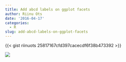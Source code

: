 ```yaml
---
title: Add abcd labels on ggplot facets
author: Riinu Ots
date: '2016-04-17'
categories:
  - R
slug: add-abcd-labels-on-ggplot-facets
---
```



{{< gist riinuots 25817167cfd397cacecdf6f38b473392 >}}

![](https://riinudata.files.wordpress.com/2016/04/rplot.png")
